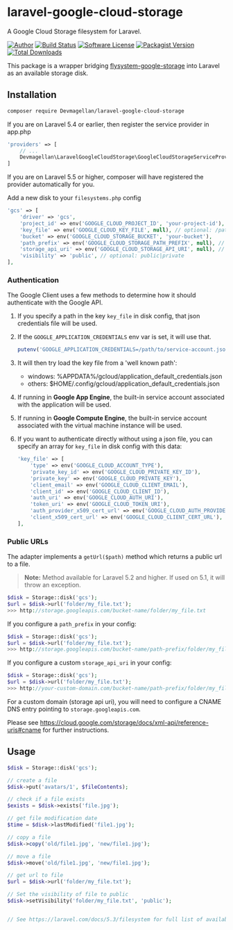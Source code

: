 # laravel-google-cloud-storage

A Google Cloud Storage filesystem for Laravel.

[![Author](http://img.shields.io/badge/author-@Devmagellan-blue.svg?style=flat-square)](https://twitter.com/Devmagellan)
[![Build Status](https://img.shields.io/travis/Devmagellan/laravel-google-cloud-storage/master.svg?style=flat-square)](https://travis-ci.org/Devmagellan/laravel-google-cloud-storage)
[![Software License](https://img.shields.io/badge/license-MIT-brightgreen.svg?style=flat-square)](LICENSE)
[![Packagist Version](https://img.shields.io/packagist/v/Devmagellan/laravel-google-cloud-storage.svg?style=flat-square)](https://packagist.org/packages/Devmagellan/laravel-google-cloud-storage)
[![Total Downloads](https://img.shields.io/packagist/dt/Devmagellan/laravel-google-cloud-storage.svg?style=flat-square)](https://packagist.org/packages/Devmagellan/laravel-google-cloud-storage)

This package is a wrapper bridging [flysystem-google-storage](https://github.com/Devmagellan/flysystem-google-storage) into Laravel as an available storage disk.

## Installation

```bash
composer require Devmagellan/laravel-google-cloud-storage
```

If you are on Laravel 5.4 or earlier, then register the service provider in app.php
```php
'providers' => [
    // ...
    Devmagellan\LaravelGoogleCloudStorage\GoogleCloudStorageServiceProvider::class,
]
```

If you are on Laravel 5.5 or higher, composer will have registered the provider automatically for you.

Add a new disk to your `filesystems.php` config

```php
'gcs' => [
    'driver' => 'gcs',
    'project_id' => env('GOOGLE_CLOUD_PROJECT_ID', 'your-project-id'),
    'key_file' => env('GOOGLE_CLOUD_KEY_FILE', null), // optional: /path/to/service-account.json
    'bucket' => env('GOOGLE_CLOUD_STORAGE_BUCKET', 'your-bucket'),
    'path_prefix' => env('GOOGLE_CLOUD_STORAGE_PATH_PREFIX', null), // optional: /default/path/to/apply/in/bucket
    'storage_api_uri' => env('GOOGLE_CLOUD_STORAGE_API_URI', null), // see: Public URLs below
    'visibility' => 'public', // optional: public|private
],
```

### Authentication

The Google Client uses a few methods to determine how it should authenticate with the Google API.

1. If you specify a path in the key `key_file` in  disk config, that json credentials file will be used.
2. If the `GOOGLE_APPLICATION_CREDENTIALS` env var is set, it will use that.
   ```php
   putenv('GOOGLE_APPLICATION_CREDENTIALS=/path/to/service-account.json');
   ```
3. It will then try load the key file from a 'well known path':
   * windows: %APPDATA%/gcloud/application_default_credentials.json
   * others: $HOME/.config/gcloud/application_default_credentials.json

4. If running in **Google App Engine**, the built-in service account associated with the application will be used.
5. If running in **Google Compute Engine**, the built-in service account associated with the virtual machine instance will be used.
6. If you want to authenticate directly without using a json file, you can specify an array for `key_file` in disk config with this data:
    ```php
    'key_file' => [
        'type' => env('GOOGLE_CLOUD_ACCOUNT_TYPE'),
        'private_key_id' => env('GOOGLE_CLOUD_PRIVATE_KEY_ID'),
        'private_key' => env('GOOGLE_CLOUD_PRIVATE_KEY'),
        'client_email' => env('GOOGLE_CLOUD_CLIENT_EMAIL'),
        'client_id' => env('GOOGLE_CLOUD_CLIENT_ID'),
        'auth_uri' => env('GOOGLE_CLOUD_AUTH_URI'),
        'token_uri' => env('GOOGLE_CLOUD_TOKEN_URI'),
        'auth_provider_x509_cert_url' => env('GOOGLE_CLOUD_AUTH_PROVIDER_CERT_URL'),
        'client_x509_cert_url' => env('GOOGLE_CLOUD_CLIENT_CERT_URL'),
    ],
    ```

### Public URLs

The adapter implements a `getUrl($path)` method which returns a public url to a file.
>**Note:** Method available for Laravel 5.2 and higher. If used on 5.1, it will throw an exception.

```php
$disk = Storage::disk('gcs');
$url = $disk->url('folder/my_file.txt');
>>> http://storage.googleapis.com/bucket-name/folder/my_file.txt
```

If you configure a `path_prefix` in your config:
```php
$disk = Storage::disk('gcs');
$url = $disk->url('folder/my_file.txt');
>>> http://storage.googleapis.com/bucket-name/path-prefix/folder/my_file.txt
```

If you configure a custom `storage_api_uri` in your config:
```php
$disk = Storage::disk('gcs');
$url = $disk->url('folder/my_file.txt');
>>> http://your-custom-domain.com/bucket-name/path-prefix/folder/my_file.txt
```

For a custom domain (storage api uri), you will need to configure a CNAME DNS entry pointing to `storage.googleapis.com`.

Please see https://cloud.google.com/storage/docs/xml-api/reference-uris#cname for further instructions.

## Usage

```php
$disk = Storage::disk('gcs');

// create a file
$disk->put('avatars/1', $fileContents);

// check if a file exists
$exists = $disk->exists('file.jpg');

// get file modification date
$time = $disk->lastModified('file1.jpg');

// copy a file
$disk->copy('old/file1.jpg', 'new/file1.jpg');

// move a file
$disk->move('old/file1.jpg', 'new/file1.jpg');

// get url to file
$url = $disk->url('folder/my_file.txt');

// Set the visibility of file to public
$disk->setVisibility('folder/my_file.txt', 'public');


// See https://laravel.com/docs/5.3/filesystem for full list of available functionality
```

